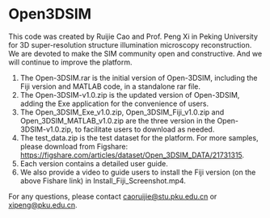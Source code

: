 # Open3DSIM
This code was created by Ruijie Cao and Prof. Peng Xi in Peking University for 3D super-resolution structure illumination microscopy reconstruction. We are devoted to make the SIM community open and constructive. And we will continue to improve the platform.

1.	The Open-3DSIM.rar is the initial version of Open-3DSIM, including the Fiji version and MATLAB code, in a standalone rar file.
2.	The Open-3DSIM-v1.0.zip is the updated version of Open-3DSIM, adding the Exe application for the convenience of users.
3.	The Open_3DSIM_Exe_v1.0.zip, Open_3DSIM_Fiji_v1.0.zip and Open_3DSIM_MATLAB_v1.0.zip are the three version in the Open-3DSIM-v1.0.zip, to facilitate users to download as needed.
4.	The test_data.zip is the test dataset for the platform. For more samples, please download from Figshare: https://figshare.com/articles/dataset/Open_3DSIM_DATA/21731315. 
5.	Each version contains a detailed user guide.
6.	We also provide a video to guide users to install the Fiji version (on the above Fishare link) in Install_Fiji_Screenshot.mp4.

For any questions, please contact caoruijie@stu.pku.edu.cn or xipeng@pku.edu.cn.

